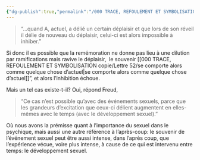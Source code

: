 ```yaml
---
{"dg-publish":true,"permalink":"/000 TRACE, REFOULEMENT ET SYMBOLISATION copie/Lettre 52/cas pour lequel l’inhibition n’est pas suffisante/","created":"2024-07-22T17:18:02.339-04:00","updated":"2025-08-14T06:28:40.619-04:00"}
---
```



> “...quand A, actuel, a délié un certain déplaisir et que lors de son réveil il délie de nouveau du déplaisir, celui-ci est alors impossible à inhiber.”

Si donc il es possible que la remémoration ne donne pas lieu à une dilution par ramifications mais ravive le déplaisir,  le souvenir [[000 TRACE, REFOULEMENT ET SYMBOLISATION copie/Lettre 52/se comporte alors comme quelque chose d’actuel\|se comporte alors comme quelque chose d’actuel]]”, et alors l’inhibition échoue.

Mais un tel cas existe-t-il? Oui, répond Freud,

> “Ce cas n’est possible qu’avec des événements sexuels, parce que les grandeurs d’excitation que ceux-ci délient augmentent en elles-mêmes avec le temps (avec le développement sexuel).”

Où nous avons la prémisse quant à l’importance du sexuel dans le psychique, mais aussi une autre référence à l’après-coup: le souvenir de l’événement sexuel peut être aussi intense, dans l’après coup, que l’expérience vécue, voire plus intense, à cause de ce qui est intervenu entre temps: le développement sexuel.